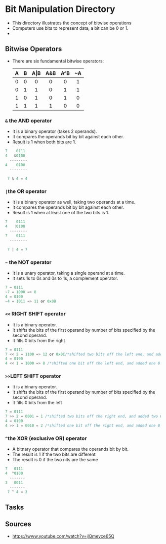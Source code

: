 # Bit Manipulation Directory

- This directory illustrates the concept of bitwise operations
- Computers use bits to represent data, a bit can be 0 or 1.
- 

## Bitwise Operators
- There are six fundamental bitwise operators:
    
   |A | B |A\|B|A&B|A^B| ~A|
   |:---:|:---:|:---:|:---:|:---:|:---:|
   |0|0|0|0|0|1|
   |0|1|1|0|1|1|
   |1|0|1|0|1|0|
   |1|1|1|1|0|0|
   
### `&` the AND operator
- It is a binary operator (takes 2 operands).
- It compares the operands bit by bit against each other.
- Result is 1 when both bits are 1.

```c
7    0111
4   &0100
  --------
4    0100
  --------
  
 7 & 4 = 4
  ```
### `|`the OR operator
- It is a binary operator as well, taking two operands at a time.
- It compares the operands bit by bit against each other.
- Result is 1 when at least one of the two bits is 1.

```c
7    0111
4   |0100
  --------
7    0111
  --------
 
 7 | 4 = 7
  ```
  
### `~` the NOT operator
- It is a unary operator, taking a single operand at a time.
- It sets 1s to 0s and 0s to 1s, a complement operator.

```c
7 = 0111
~7 = 1000 => 8
4 = 0100
~4 = 1011 => 11 or 0x0B
  ```
  
### `<<` RIGHT SHIFT operator
- It is a binary operator.
- It shifts the bits of the first operand by number of bits specified by the second operand.
- It fills 0 bits from the right

```c
7 = 0111
7 << 2 = 1100 => 12 or 0x0C/*shifted two bits off the left end, and added two 0 bits on the right end*/
4 = 0100
4 << 1 = 1000 => 8 /*shifted one bit off the left end, and added one 0 bit on the right end*/
  ```
### `>>`LEFT SHIFT operator
- It is a binary operator. 
- It shifts the bits of the first operand by number of bits specified by the second operand.
- It fills 0 bits from the left

```c
7 = 0111
7 >> 2 = 0001 = 1 /*shifted two bits off the right end, and added two 0 bits on the left end*/
4 = 0100
4 >> 1 = 0010 = 2 /*shifted one bit off the right end, and added one 0 bit on the left end*/
  ```
### `^`the XOR (exclusive OR) operator
- A bitnary operator that compares the operands bit by bit.
- The result is 1 if the two bits are different
- The result is 0 if the two nits are the same

```c
7   0111
4  ^0100
  -------
3   0011
  -------
 7 ^ 4 = 3
  ```
## Tasks


## Sources

- https://www.youtube.com/watch?v=jlQmeyce65Q















